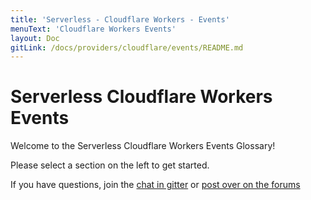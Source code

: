 ```yaml
---
title: 'Serverless - Cloudflare Workers - Events'
menuText: 'Cloudflare Workers Events'
layout: Doc
gitLink: /docs/providers/cloudflare/events/README.md
---
```


# Serverless Cloudflare Workers Events

Welcome to the Serverless Cloudflare Workers Events Glossary!

Please select a section on the left to get started.

If you have questions, join the [chat in gitter](https://gitter.im/serverless/serverless) or [post over on the forums](http://forum.serverless.com/)

